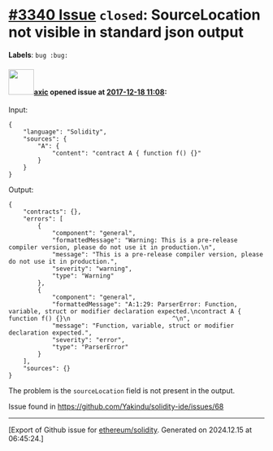 # [\#3340 Issue](https://github.com/ethereum/solidity/issues/3340) `closed`: SourceLocation not visible in standard json output
**Labels**: `bug :bug:`


#### <img src="https://avatars.githubusercontent.com/u/20340?v=4" width="50">[axic](https://github.com/axic) opened issue at [2017-12-18 11:08](https://github.com/ethereum/solidity/issues/3340):

Input:
```
{
	"language": "Solidity",
	"sources": {
		"A": {
			"content": "contract A { function f() {}"
		}
	}
}
```

Output:
```
{
	"contracts": {},
	"errors": [
		{
			"component": "general",
			"formattedMessage": "Warning: This is a pre-release compiler version, please do not use it in production.\n",
			"message": "This is a pre-release compiler version, please do not use it in production.",
			"severity": "warning",
			"type": "Warning"
		},
		{
			"component": "general",
			"formattedMessage": "A:1:29: ParserError: Function, variable, struct or modifier declaration expected.\ncontract A { function f() {}\n                            ^\n",
			"message": "Function, variable, struct or modifier declaration expected.",
			"severity": "error",
			"type": "ParserError"
		}
	],
	"sources": {}
}
```

The problem is the `sourceLocation` field is not present in the output.

Issue found in https://github.com/Yakindu/solidity-ide/issues/68




-------------------------------------------------------------------------------



[Export of Github issue for [ethereum/solidity](https://github.com/ethereum/solidity). Generated on 2024.12.15 at 06:45:24.]
